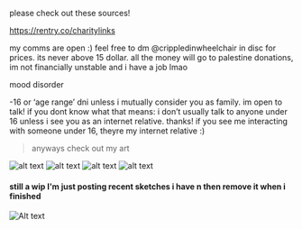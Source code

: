 please check out these sources!

https://rentry.co/charitylinks

my comms are open :) feel free to dm @crippledinwheelchair in disc for prices. its never above 15 dollar. all the money will go to palestine donations, im not financially unstable and i have a job lmao

mood disorder

-16 or ‘age range’ dni unless i mutually consider you as family. im open to talk! if you dont know what that means: i don’t usually talk to anyone under 16 unless i see you as an internet relative. thanks! if you see me interacting with someone under 16, theyre my internet relative :)

> anyways check out my art

![alt text](https://files.catbox.moe/p3im38.png)
![alt text](https://files.catbox.moe/mzysu8.png)
![alt text](https://files.catbox.moe/d80ahu.jpg)
![alt text](https://files.catbox.moe/n75jco.png)
#### still a wip I'm just posting recent sketches i have n then remove it when i finished
![Alt text](https://files.catbox.moe/ztam00.jpg)
